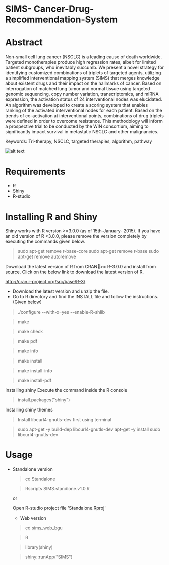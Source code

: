 # SIMS- Cancer-Drug-Recommendation-System

# Abstract

Non-small cell lung cancer (NSCLC) is a leading cause of death worldwide. Targeted monotherapies produce high regression rates, albeit for limited patient subgroups, who inevitably succumb. We present a novel strategy for identifying customized combinations of triplets of targeted agents, utilizing a simplified interventional mapping system (SIMS) that merges knowledge about existent drugs and their impact on the hallmarks of cancer. Based on interrogation of matched lung tumor and normal tissue using targeted genomic sequencing, copy number variation, transcriptomics, and miRNA expression, the activation status of 24 interventional nodes was elucidated. An algorithm was developed to create a scoring system that enables ranking of the activated interventional nodes for each patient. Based on the trends of co-activation at interventional points, combinations of drug triplets were defined in order to overcome resistance. This methodology will inform a prospective trial to be conducted by the WIN consortium, aiming to significantly impact survival in metastatic NSCLC and other malignancies.

Keywords: Tri-therapy, NSCLC, targeted therapies, algorithm, pathway

![alt text](https://github.com/vvrahul11/SIMS---Cancer-Drug-Recommendation-System/blob/master/sims_web_bgu/SIMS/WIN.png)


# Requirements
 * R
 * Shiny
 * R-studio

# Installing R and Shiny

Shiny works with R version >=3.0.0 (as of 15th-January- 2015). If you have an old version of R <3.0.0, please remove the version completely by executing the commands given below.

> sudo apt-get remove r-base-core
> sudo apt-get remove r-base sudo apt-get remove autoremove

Download the latest version of R from CRAN>= R-3.0.0 and install from source. Click on the below link to download the latest version of R.

http://cran.r-project.org/src/base/R-3/

- Download the latest version and unzip the file.
- Go to R directory and find the INSTALL file and follow the instructions. (Given below)

> ./configure --with-x=yes --enable-R-shlib

> make

> make check

> make pdf

> make info

> make install

> make install-info

> make install-pdf

Installing shiny
Execute the command inside the R console

> install.packages("shiny")

Installing shiny themes
> Install libcurl4-gnutls-dev first using terminal

> sudo apt-get -y build-dep libcurl4-gnutls-dev apt-get -y install
> sudo libcurl4-gnutls-dev

# Usage
* Standalone version 

  > cd Standalone
  
  > Rscripts SIMS.standlone.v1.0.R
  
  or 
  
  Open R-studio project file 'Standalone.Rproj'
  
  * Web version
  
  > cd sims_web_bgu
  
  > R
  
  > library(shiny)
  
  > shiny::runApp("SIMS")
  
  